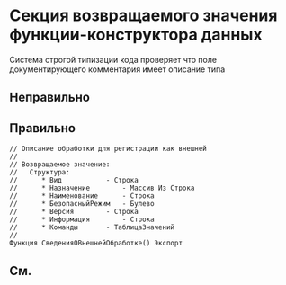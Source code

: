 # Секция возвращаемого значения функции-конструктора данных

Система строгой типизации кода проверяет что поле документирующего комментария имеет описание типа

## Неправильно

## Правильно

```bsl
// Описание обработки для регистрации как внешней
//
// Возвращаемое значение:
//   Структура:
//   	* Вид			- Строка
//   	* Назначение		- Массив Из Строка
//   	* Наименование		- Строка
//   	* БезопасныйРежим	- Булево
//   	* Версия		- Строка
//   	* Информация		- Строка
//   	* Команды		- ТаблицаЗначений
//
Функция СведенияОВнешнейОбработке() Экспорт
```

## См.

